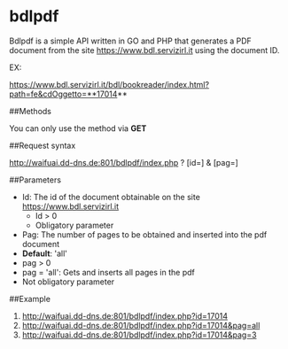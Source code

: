 bdlpdf
===
Bdlpdf is a simple API written in GO and PHP that generates a PDF document from the site https://www.bdl.servizirl.it using the document ID.

EX:

https://www.bdl.servizirl.it/bdl/bookreader/index.html?path=fe&cdOggetto=**17014**

##Methods

You can only use the method via **GET**

##Request syntax

http://waifuai.dd-dns.de:801/bdlpdf/index.php
 ? [id=<document id>]
 & [pag=<number of page>]

##Parameters

* Id: The id of the document obtainable on the site https://www.bdl.servizirl.it
  * Id > 0
  * Obligatory parameter
 * Pag: The number of pages to be obtained and inserted into the pdf document
  * **Default**: 'all'
  * pag > 0
  * pag = 'all': Gets and inserts all pages in the pdf
  * Not obligatory parameter

##Example

1. http://waifuai.dd-dns.de:801/bdlpdf/index.php?id=17014
2. http://waifuai.dd-dns.de:801/bdlpdf/index.php?id=17014&pag=all
3. http://waifuai.dd-dns.de:801/bdlpdf/index.php?id=17014&pag=3
